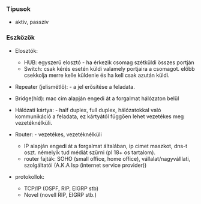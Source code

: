 ### Típusok
- aktív, passzív

### Eszközök

- Elosztók: 
	- HUB: egyszerű elosztó - ha érkezik csomag szétküldi összes portján
	- Switch: csak kérés esetén küldi valamely portjaira a csomagot. elöbb csekkolja merre kelle küldenie és ha kell csak azután küldi.
	
- Repeater (jelismétlő): - a jel erősitése a feladata.

- Bridge(híd): mac cim alapján engedi át a forgalmat hálózaton belül

- Hálózati kártya: - half duplex, full duplex, hálózatokkal való kommunikáció a feladata, ez kártyától függően lehet vezetékes meg vezetéknélküli.

- Router: - vezetékes, vezetéknélküli
	- IP alapján engedi át a forgalmat általában, ip cimet maszkot, dns-t oszt. némelyik tud médiát szűrni (pl 18+ os tartalom).
	- router fajták: SOHO (small office, home office), vállalat/nagyválllati, szolgáltatói (A.K.A Isp (internet service provider)) 
	
- protokollok: 
	- TCP/IP (OSPF, RIP, EIGRP stb)
	- Novel (novell RIP, EIGRP stb.)